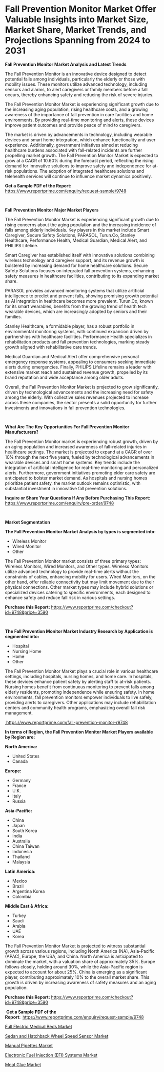 <p><h1>Fall Prevention Monitor Market Offer Valuable Insights into Market Size, Market Share, Market Trends, and Projections Spanning from 2024 to 2031</h1></p><p><strong>Fall Prevention Monitor Market Analysis and Latest Trends</strong></p>
<p><p>The Fall Prevention Monitor is an innovative device designed to detect potential falls among individuals, particularly the elderly or those with mobility issues. These monitors utilize advanced technology, including sensors and alarms, to alert caregivers or family members before a fall occurs, thereby enhancing safety and reducing the risk of severe injuries. </p><p>The Fall Prevention Monitor Market is experiencing significant growth due to the increasing aging population, rising healthcare costs, and a growing awareness of the importance of fall prevention in care facilities and home environments. By providing real-time monitoring and alerts, these devices improve patient outcomes and provide peace of mind to caregivers. </p><p>The market is driven by advancements in technology, including wearable devices and smart home integration, which enhance functionality and user experience. Additionally, government initiatives aimed at reducing healthcare burdens associated with fall-related incidents are further propelling market growth. The Fall Prevention Monitor Market is expected to grow at a CAGR of 10.60% during the forecast period, reflecting the rising demand for innovative solutions to improve safety and independence for at-risk populations. The adoption of integrated healthcare solutions and telehealth services will continue to influence market dynamics positively.</p></p>
<p><strong>Get a Sample PDF of the Report:&nbsp;</strong> <a href="https://www.reportprime.com/enquiry/request-sample/9748">https://www.reportprime.com/enquiry/request-sample/9748</a></p>
<p>&nbsp;</p>
<p><strong>Fall Prevention Monitor Major Market Players</strong></p>
<p><p>The Fall Prevention Monitor Market is experiencing significant growth due to rising concerns about the aging population and the increasing incidence of falls among elderly individuals. Key players in this market include Smart Caregiver, Secure Safety Solutions, PARASOL, Turun.Co, Stanley Healthcare, Performance Health, Medical Guardian, Medical Alert, and PHILIPS Lifeline.</p><p>Smart Caregiver has established itself with innovative solutions combining wireless technology and caregiver support, and its revenue growth is bolstered by increasing demand for home healthcare solutions. Secure Safety Solutions focuses on integrated fall prevention systems, enhancing safety measures in healthcare facilities, contributing to its expanding market share.</p><p>PARASOL provides advanced monitoring systems that utilize artificial intelligence to predict and prevent falls, showing promising growth potential as AI integration in healthcare becomes more prevalent. Turun.Co, known for its smart wearables, benefits from the growing trend of health tech wearable devices, which are increasingly adopted by seniors and their families.</p><p>Stanley Healthcare, a formidable player, has a robust portfolio in environmental monitoring systems, with continued expansion driven by partnerships with healthcare facilities. Performance Health specializes in rehabilitation products and fall prevention technologies, marking steady growth aligned with rehabilitative care trends.</p><p>Medical Guardian and Medical Alert offer comprehensive personal emergency response systems, appealing to consumers seeking immediate alerts during emergencies. Finally, PHILIPS Lifeline remains a leader with extensive market reach and sustained revenue growth, propelled by its brand reputation and wide acceptance among older adults.</p><p>Overall, the Fall Prevention Monitor Market is projected to grow significantly, driven by technological advancements and the increasing need for safety among the elderly. With collective sales revenues projected to increase across these companies, the sector presents a solid opportunity for further investments and innovations in fall prevention technologies.</p></p>
<p>&nbsp;</p>
<p><strong>What Are The Key Opportunities For Fall Prevention Monitor Manufacturers?</strong></p>
<p><p>The Fall Prevention Monitor market is experiencing robust growth, driven by an aging population and increased awareness of fall-related injuries in healthcare settings. The market is projected to expand at a CAGR of over 10% through the next five years, fueled by technological advancements in wearable devices and smart home systems. Key trends include the integration of artificial intelligence for real-time monitoring and personalized alerts. Furthermore, government initiatives promoting elder care safety are anticipated to bolster market demand. As hospitals and nursing homes prioritize patient safety, the market outlook remains optimistic, with substantial investment in innovative fall prevention solutions.</p></p>
<p><strong>Inquire or Share Your Questions If Any Before Purchasing This Report:</strong> <a href="https://www.reportprime.com/enquiry/pre-order/9748">https://www.reportprime.com/enquiry/pre-order/9748</a></p>
<p>&nbsp;</p>
<p><strong>Market Segmentation</strong></p>
<p><strong>The Fall Prevention Monitor Market Analysis by types is segmented into:</strong></p>
<p><ul><li>Wireless Monitor</li><li>Wired Monitor</li><li>Other</li></ul></p>
<p><p>The Fall Prevention Monitor market consists of three primary types: Wireless Monitors, Wired Monitors, and Other types. Wireless Monitors utilize advanced technology to provide real-time alerts without the constraints of cables, enhancing mobility for users. Wired Monitors, on the other hand, offer reliable connectivity but may limit movement due to their physical connections. Other market types may include hybrid solutions or specialized devices catering to specific environments, each designed to enhance safety and reduce fall risk in various settings.</p></p>
<p><strong>Purchase this Report:&nbsp;</strong><a href="https://www.reportprime.com/checkout?id=9748&price=3590">https://www.reportprime.com/checkout?id=9748&price=3590</a></p>
<p>&nbsp;</p>
<p><strong>The Fall Prevention Monitor Market Industry Research by Application is segmented into:</strong></p>
<p><ul><li>Hospital</li><li>Nursing Home</li><li>Home</li><li>Other</li></ul></p>
<p><p>The Fall Prevention Monitor Market plays a crucial role in various healthcare settings, including hospitals, nursing homes, and home care. In hospitals, these devices enhance patient safety by alerting staff to at-risk patients. Nursing homes benefit from continuous monitoring to prevent falls among elderly residents, promoting independence while ensuring safety. In home environments, fall prevention monitors empower individuals to live safely, providing alerts to caregivers. Other applications may include rehabilitation centers and community health programs, emphasizing overall fall risk management.</p></p>
<p><a href="https://www.reportprime.com/fall-prevention-monitor-r9748">&nbsp;https://www.reportprime.com/fall-prevention-monitor-r9748</a></p>
<p><strong>In terms of Region, the Fall Prevention Monitor Market Players available by Region are:</strong></p>
<p>
    <p> <strong> North America: </strong>
        <ul>
            <li>United States</li>
            <li>Canada</li>
        </ul>
        </p> 
    <p> <strong> Europe: </strong>
        <ul>
            <li>Germany</li>
            <li>France</li>
            <li>U.K.</li>
            <li>Italy</li>
            <li>Russia</li>
        </ul>
        </p> 
    <p> <strong> Asia-Pacific: </strong>
        <ul>
            <li>China</li>
            <li>Japan</li>
            <li>South Korea</li>
            <li>India</li>
            <li>Australia</li>
            <li>China Taiwan</li>
            <li>Indonesia</li>
            <li>Thailand</li>
            <li>Malaysia</li>
        </ul>
        </p> 
    <p> <strong> Latin America: </strong>
        <ul>
            <li>Mexico</li>
            <li>Brazil</li>
            <li>Argentina Korea</li>
            <li>Colombia</li>
        </ul>
        </p> 
    <p> <strong> Middle East & Africa: </strong>
        <ul>
            <li>Turkey</li>
            <li>Saudi</li>
            <li>Arabia</li>
            <li>UAE</li>
            <li>Korea</li>
        </ul>
    </p>
    </p>
<p><p>The Fall Prevention Monitor Market is projected to witness substantial growth across various regions, including North America (NA), Asia-Pacific (APAC), Europe, the USA, and China. North America is anticipated to dominate the market, with a valuation share of approximately 35%. Europe follows closely, holding around 30%, while the Asia-Pacific region is expected to account for about 25%. China is emerging as a significant player, contributing approximately 10% to the overall market share. This growth is driven by increasing awareness of safety measures and an aging population.</p></p>
<p><strong>Purchase this Report: </strong><a href="https://www.reportprime.com/checkout?id=9748&price=3590">https://www.reportprime.com/checkout?id=9748&price=3590</a></p>
<p>&nbsp;<strong>Get a Sample PDF of the Report:&nbsp;&nbsp;</strong><a href="https://www.reportprime.com/enquiry/request-sample/9748">https://www.reportprime.com/enquiry/request-sample/9748</a></p>
<p><strong></strong></p>
<p><p><a href="https://github.com/ChiragRp1/Market-Research-Report-List-6/blob/main/full-electric-medical-beds-market.md">Full Electric Medical Beds Market</a></p><p><a href="https://issuu.com/reportprime-2/docs/sedan-and-hatchback-wheel-speed-sen_cf848c034bbe44">Sedan and Hatchback Wheel Speed Sensor Market</a></p><p><a href="https://www.linkedin.com/pulse/mapping-manual-pipettes-market-trends-challenges-breakthroughs-ulawc?trackingId=OCwRQDNMS1KA7l%2BW0D%2Bt6Q%3D%3D">Manual Pipettes Market</a></p><p><a href="https://issuu.com/reportprime-2/docs/electronic-fuel-injection-efi-syste_176098efa4095d">Electronic Fuel Injection (EFI) Systems Market</a></p><p><a href="https://www.linkedin.com/pulse/meat-glue-market-size-share-analysis-growth-trends-forecasts-k5coe?trackingId=VyMLpLKwQciCFApK%2FcLSOw%3D%3D">Meat Glue Market</a></p></p>